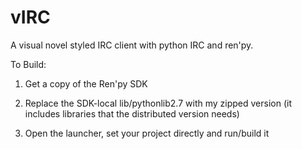 vIRC
===============

A visual novel styled IRC client with python IRC and ren'py.

To Build:

1. Get a copy of the Ren'py SDK

2. Replace the SDK-local lib/pythonlib2.7 with my zipped version (it includes libraries that the distributed version needs)

3. Open the launcher, set your project directly and run/build it